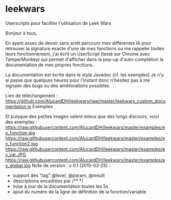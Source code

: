 # leekwars
Userscripts pour faciliter l'utilisation de Leek Wars

Bonjour à tous,

En ayant assez de devoir sans arrêt parcourir mes différentes IA pour retrouver la signature exacte d'une de mes fonctions ou me rappeler toutes leurs fonctionnement, j'ai écrit un UserScript (testé sur Chrome avec TamperMonkey) qui permet d'afficher dans la pop-up d'auto-complétion la documentation de mes propres fonctions.

La documentation est écrite dans le style Javadoc (cf. les exemples)
Je n'y ai passé que quelques heures pour l'instant donc n'hésitez pas à me signaler des bugs ou des améliorations possibles.

Lien de téléchargement :
https://github.com/AlucardDH/leekwars/raw/master/leekwars_custom_documentation.js 
Exemples

Et puisque des petites images valent mieux que des longs discours, voici des exemples :
https://raw.githubusercontent.com/AlucardDH/leekwars/master/examples/ex_function.jpg
https://raw.githubusercontent.com/AlucardDH/leekwars/master/examples/ex_function2.jpg
https://raw.githubusercontent.com/AlucardDH/leekwars/master/examples/ex_var.JPG
https://raw.githubusercontent.com/AlucardDH/leekwars/master/examples/ex_global.jpg
Note de version :
v 0.1 (2015-03-25) : 
- support des "tag" @level, @param, @result
- descriptions encadrées par /** */
- mise à jour de la documentation toutes les 5s
- ajout du numéro de la ligne de définition de la fonction/variable
